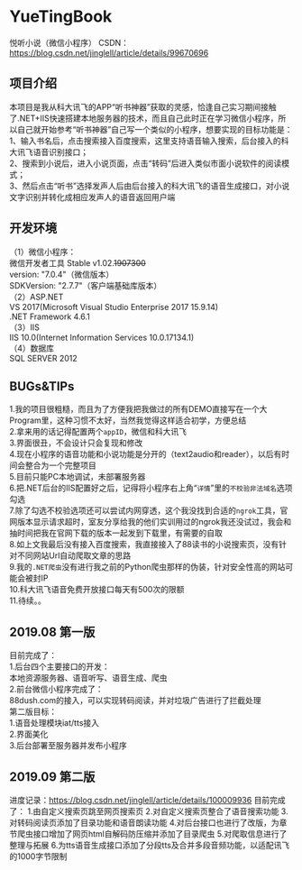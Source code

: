 # YueTingBook
悦听小说（微信小程序）
CSDN：https://blog.csdn.net/jinglell/article/details/99670696

## 项目介绍 
本项目是我从科大讯飞的APP“听书神器”获取的灵感，恰逢自己实习期间接触了.NET+IIS快速搭建本地服务器的技术，而且自己此时正在学习微信小程序，所以自己就开始参考“听书神器”自己写一个类似的小程序，想要实现的目标功能是：  
1、输入书名后，点击搜索接入百度搜索，这里支持语音输入搜索，后台接入的科大讯飞语音识别接口；  
2、搜索到小说后，进入小说页面，点击“转码”后进入类似市面小说软件的阅读模式；  
3、然后点击“听书”选择发声人后由后台接入的科大讯飞的语音生成接口，对小说文字识别并转化成相应发声人的语音返回用户端  

## 开发环境
（1）微信小程序：  
微信开发者工具 Stable v1.02.~~1907300~~    
version: "7.0.4"（微信版本）   
SDKVersion: "2.7.7"（客户端基础库版本）   
（2）ASP.NET   
VS 2017(Microsoft Visual Studio Enterprise 2017 15.9.14)   
.NET Framework 4.6.1   
（3）IIS   
IIS 10.0(Internet Information Services 10.0.17134.1)   
（4）数据库   
SQL SERVER 2012   

## BUGs&TIPs
1.我的项目很粗糙，而且为了方便我把我做过的所有DEMO直接写在一个大Program里，这种习惯不太好，当然我觉得这样适合初学，方便总结  
2.拿来用的话记得配置两个`appID`，微信和科大讯飞  
3.界面很丑，不会设计只会复现和修改  
4.现在小程序的语音功能和小说功能是分开的（text2audio和reader），以后有时间会整合为一个完整项目  
5.目前只能PC本地调试，未部署服务器  
6.把.NET后台的IIS配置好之后，记得将小程序右上角“`详情`”里的`不校验非法域名`选项勾选  
7.除了勾选不校验选项还可以尝试内网穿透，这个我没找到合适的`ngrok`工具，官网版本显示请求超时，室友分享给我的他们实训用过的ngrok我还没试过，我会和抽时间把我在官网下载的版本一起发到下载里，有需要的自取  
8.如上文我最后没有接入百度搜索，我直接接入了88读书的小说搜索页，没有针对不同网站Url自动爬取文章的思路  
9.我的`.NET爬虫`没有进行我之前的Python爬虫那样的伪装，针对安全性高的网站可能会被封IP  
10.科大讯飞语音免费开放接口每天有500次的限额  
11.待续。。   


## 2019.08 第一版
目前完成了：   
1.后台四个主要接口的开发：  
本地资源服务器、语音听写、语音生成、爬虫   
2.前台微信小程序完成了：   
88dush.com的接入，可以实现转码阅读，并对垃圾广告进行了拦截处理  
第二版目标：  
1.语音处理模块iat/tts接入  
2.界面美化  
3.后台部署至服务器并发布小程序  


## 2019.09 第二版 
进度记录：https://blog.csdn.net/jinglell/article/details/100009936 
目前完成了：
1.由自定义搜索页跳至网页搜索页 
2.对自定义搜索页整合了语音搜索功能 
3.对转码阅读页添加了目录功能和语音朗读功能 
4.对后台接口也进行了改版，为章节爬虫接口增加了网页html自解码防压缩并添加了目录爬虫 
5.对爬取信息进行了整理与拓展 
6.为tts语音生成接口添加了分段tts及合并多段音频功能，以适配讯飞的1000字节限制
